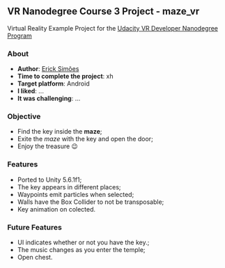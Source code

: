VR Nanodegree Course 3 Project - maze_vr
-------------------------------------------------------------------------------
Virtual Reality Example Project for the [Udacity VR Developer Nanodegree Program](https://www.udacity.com/course/vr-developer-nanodegree--nd017)

### About
* **Author**: [Erick Simões](https://github.com/ErickSimoes)
* **Time to complete the project**: xh
* **Target platform**: Android
* **I liked**: ...
* **It was challenging**: ...

### Objective
* Find the key inside the **maze**;
* Exite the *maze* with the key and open the door;
* Enjoy the treasure :wink:

### Features
* Ported to Unity 5.6.1f1;
* The key appears in different places;
* Waypoints emit particles when selected;
* Walls have the Box Collider to not be transposable;
* Key animation on colected.

### Future Features
* UI indicates whether or not you have the key.;
* The music changes as you enter the temple;
* Open chest.
